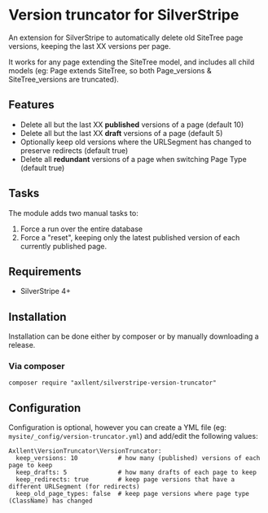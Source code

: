# Version truncator for SilverStripe

An extension for SilverStripe to automatically delete old SiteTree page versions,
keeping the last XX versions per page.

It works for any page extending the SiteTree model, and includes all child models
(eg: Page extends SiteTree, so both Page_versions & SiteTree_versions are truncated).

## Features

* Delete all but the last XX **published** versions of a page (default 10)
* Delete all but the last XX **draft** versions of a page (default 5)
* Optionally keep old versions where the URLSegment has changed to preserve redirects (default true)
* Delete all **redundant** versions of a page when switching Page Type (default true)

## Tasks

The module adds two manual tasks to:
1. Force a run over the entire database
2. Force a "reset", keeping only the latest published version of each currently published page.

## Requirements

* SilverStripe 4+

## Installation

Installation can be done either by composer or by manually downloading a release.

### Via composer

`composer require "axllent/silverstripe-version-truncator"`

## Configuration

Configuration is optional, however you can create a YML file (eg: `mysite/_config/version-truncator.yml`)
and add/edit the following values:

```
Axllent\VersionTruncator\VersionTruncator:
  keep_versions: 10           # how many (published) versions of each page to keep
  keep_drafts: 5              # how many drafts of each page to keep
  keep_redirects: true        # keep page versions that have a different URLSegment (for redirects)
  keep_old_page_types: false  # keep page versions where page type (ClassName) has changed
```
